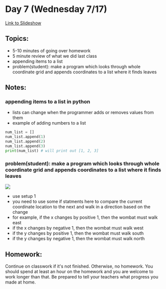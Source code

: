 # Day 7 (Wednesday 7/17)

[Link to Slideshow](google.com)

## Topics:

- 5-10 minutes of going over homework
- 5 minute review of what we did last class
- appending items to a list
- problem(student): make a program which looks through whole coordinate grid and appends coordinates to a list where it finds leaves


## Notes:

### appending items to a list in python

- lists can change when the programmer adds or removes values from them
- example of adding numbers to a list
```python
num_list = []
num_list.append(1)
num_list.append(2)
num_list.append(3)
print(num_list) # will print out [1, 2, 3]
```


### problem(student): make a program which looks through whole coordinate grid and appends coordinates to a list where it finds leaves

![](/gifs/day7/get_something.gif)

- use setup 1
- you need to use some if statments here to compare the current coordinate location to the next and walk in a direction based on the change
- for example, if the x changes by positive 1, then the wombat must walk east
- if the x changes by negative 1, then the wombat must walk west
- if the y changes by positive 1, then the wombat must walk south
- if the y changes by negative 1, then the wombat must walk north



## Homework:

Continue on classwork if it's not finished. Otherwise, no homework. You should spend at least an hour on the homework and you are welcome to work longer than that. Be prepared to tell your teachers what progress you made at home.